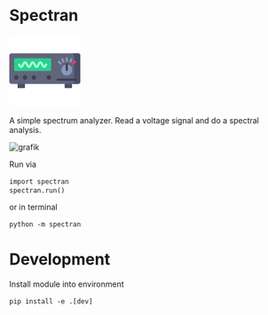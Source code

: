# Spectran

![Spectran Logo](./src/spectran/data/osci_128.ico)

A simple spectrum analyzer. Read a voltage signal and do a spectral analysis.

![grafik](https://github.com/user-attachments/assets/a88ff48f-7647-4640-8144-1de5429cf95c)


Run via

    import spectran
    spectran.run()

or in terminal 

    python -m spectran


# Development

Install module into environment 

    pip install -e .[dev]
